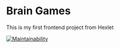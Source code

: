 # Brain Games

This is my first frontend project from Hexlet

[![Maintainability](https://api.codeclimate.com/v1/badges/8056983facb47bfe4441/maintainability)](https://codeclimate.com/github/ana-izotova/frontend-project-lvl1/maintainability)
